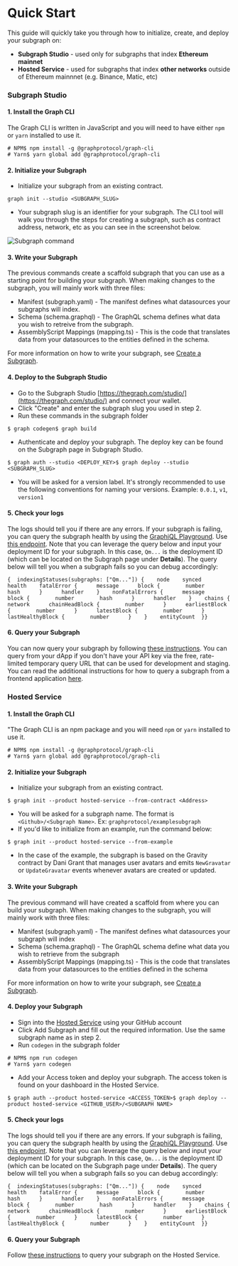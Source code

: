 # Quick Start

This guide will quickly take you through how to initialize, create, and deploy your subgraph on:

* **Subgraph Studio** - used only for subgraphs that index **Ethereum mainnet**
* **Hosted Service** - used for subgraphs that index **other networks** outside of Ethereum mainnnet (e.g. Binance, Matic, etc)

### Subgraph Studio <a href="#subgraph-studio" id="subgraph-studio"></a>

#### 1. Install the Graph CLI <a href="#1-install-the-graph-cli" id="1-install-the-graph-cli"></a>

The Graph CLI is written in JavaScript and you will need to have either `npm` or `yarn` installed to use it.

```
# NPM$ npm install -g @graphprotocol/graph-cli
# Yarn$ yarn global add @graphprotocol/graph-cli
```

#### 2. Initialize your Subgraph <a href="#2-initialize-your-subgraph" id="2-initialize-your-subgraph"></a>

* Initialize your subgraph from an existing contract.

```
graph init --studio <SUBGRAPH_SLUG>
```

* Your subgraph slug is an identifier for your subgraph. The CLI tool will walk you through the steps for creating a subgraph, such as contract address, network, etc as you can see in the screenshot below.

![Subgraph command](https://thegraph.com/docs/img/Subgraph-Slug.png)

#### 3. Write your Subgraph <a href="#3-write-your-subgraph" id="3-write-your-subgraph"></a>

The previous commands create a scaffold subgraph that you can use as a starting point for building your subgraph. When making changes to the subgraph, you will mainly work with three files:

* Manifest (subgraph.yaml) - The manifest defines what datasources your subgraphs will index.
* Schema (schema.graphql) - The GraphQL schema defines what data you wish to retreive from the subgraph.
* AssemblyScript Mappings (mapping.ts) - This is the code that translates data from your datasources to the entities defined in the schema.

For more information on how to write your subgraph, see [Create a Subgraph](https://thegraph.com/docs/en/developer/create-subgraph-hosted/).

#### 4. Deploy to the Subgraph Studio <a href="#4-deploy-to-the-subgraph-studio" id="4-deploy-to-the-subgraph-studio"></a>

* Go to the Subgraph Studio [https://thegraph.com/studio/](https://thegraph.com/studio/) and connect your wallet.
* Click "Create" and enter the subgraph slug you used in step 2.
* Run these commands in the subgraph folder

```
$ graph codegen$ graph build
```

* Authenticate and deploy your subgraph. The deploy key can be found on the Subgraph page in Subgraph Studio.

```
$ graph auth --studio <DEPLOY_KEY>$ graph deploy --studio <SUBGRAPH_SLUG>
```

* You will be asked for a version label. It's strongly recommended to use the following conventions for naming your versions. Example: `0.0.1`, `v1`, `version1`

#### 5. Check your logs <a href="#5-check-your-logs" id="5-check-your-logs"></a>

The logs should tell you if there are any errors. If your subgraph is failing, you can query the subgraph health by using the [GraphiQL Playground](https://graphiql-online.com/). Use [this endpoint](https://api.thegraph.com/index-node/graphql). Note that you can leverage the query below and input your deployment ID for your subgraph. In this case, `Qm...` is the deployment ID (which can be located on the Subgraph page under **Details**). The query below will tell you when a subgraph fails so you can debug accordingly:

```
{  indexingStatuses(subgraphs: ["Qm..."]) {    node    synced    health    fatalError {      message      block {        number        hash      }      handler    }    nonFatalErrors {      message      block {        number        hash      }      handler    }    chains {      network      chainHeadBlock {        number      }      earliestBlock {        number      }      latestBlock {        number      }      lastHealthyBlock {        number      }    }    entityCount  }}
```

#### 6. Query your Subgraph <a href="#6-query-your-subgraph" id="6-query-your-subgraph"></a>

You can now query your subgraph by following [these instructions](https://thegraph.com/docs/en/developer/query-the-graph/). You can query from your dApp if you don't have your API key via the free, rate-limited temporary query URL that can be used for development and staging. You can read the additional instructions for how to query a subgraph from a frontend application [here](https://thegraph.com/docs/en/developer/querying-from-your-app/).

### Hosted Service <a href="#hosted-service" id="hosted-service"></a>

#### 1. Install the Graph CLI <a href="#1-install-the-graph-cli-2" id="1-install-the-graph-cli-2"></a>

"The Graph CLI is an npm package and you will need `npm` or `yarn` installed to use it.

```
# NPM$ npm install -g @graphprotocol/graph-cli
# Yarn$ yarn global add @graphprotocol/graph-cli
```

#### 2. Initialize your Subgraph <a href="#2-initialize-your-subgraph-2" id="2-initialize-your-subgraph-2"></a>

* Initialize your subgraph from an existing contract.

```
$ graph init --product hosted-service --from-contract <Address>
```

* You will be asked for a subgraph name. The format is `<Github>/<Subgraph Name>`. Ex: `graphprotocol/examplesubgraph`
* If you'd like to initialize from an example, run the command below:

```
$ graph init --product hosted-service --from-example
```

* In the case of the example, the subgraph is based on the Gravity contract by Dani Grant that manages user avatars and emits `NewGravatar` or `UpdateGravatar` events whenever avatars are created or updated.

#### 3. Write your Subgraph <a href="#3-write-your-subgraph-2" id="3-write-your-subgraph-2"></a>

The previous command will have created a scaffold from where you can build your subgraph. When making changes to the subgraph, you will mainly work with three files:

* Manifest (subgraph.yaml) - The manifest defines what datasources your subgraph will index
* Schema (schema.graphql) - The GraphQL schema define what data you wish to retrieve from the subgraph
* AssemblyScript Mappings (mapping.ts) - This is the code that translates data from your datasources to the entities defined in the schema

For more information on how to write your subgraph, see [Create a Subgraph](https://thegraph.com/docs/en/developer/create-subgraph-hosted/).

#### 4. Deploy your Subgraph <a href="#4-deploy-your-subgraph" id="4-deploy-your-subgraph"></a>

* Sign into the [Hosted Service](https://thegraph.com/hosted-service/) using your GitHub account
* Click Add Subgraph and fill out the required information. Use the same subgraph name as in step 2.
* Run `codegen` in the subgraph folder

```
# NPM$ npm run codegen
# Yarn$ yarn codegen
```

* Add your Access token and deploy your subgraph. The access token is found on your dashboard in the Hosted Service.

```
$ graph auth --product hosted-service <ACCESS_TOKEN>$ graph deploy --product hosted-service <GITHUB_USER>/<SUBGRAPH NAME>
```

#### 5. Check your logs <a href="#5-check-your-logs-2" id="5-check-your-logs-2"></a>

The logs should tell you if there are any errors. If your subgraph is failing, you can query the subgraph health by using the [GraphiQL Playground](https://graphiql-online.com/). Use [this endpoint](https://api.thegraph.com/index-node/graphql). Note that you can leverage the query below and input your deployment ID for your subgraph. In this case, `Qm...` is the deployment ID (which can be located on the Subgraph page under **Details**). The query below will tell you when a subgraph fails so you can debug accordingly:

```
{  indexingStatuses(subgraphs: ["Qm..."]) {    node    synced    health    fatalError {      message      block {        number        hash      }      handler    }    nonFatalErrors {      message      block {        number        hash      }      handler    }    chains {      network      chainHeadBlock {        number      }      earliestBlock {        number      }      latestBlock {        number      }      lastHealthyBlock {        number      }    }    entityCount  }}
```

#### 6. Query your Subgraph <a href="#6-query-your-subgraph-2" id="6-query-your-subgraph-2"></a>

Follow [these instructions](https://thegraph.com/docs/en/hosted-service/query-hosted-service/) to query your subgraph on the Hosted Service.
